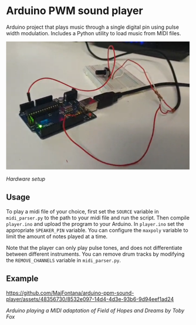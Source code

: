 # Arduino PWM sound player
Arduino project that plays music through a single digital pin using pulse width modulation. Includes a Python utility to load music from MIDI files.

<img alt="Hardware setup" src="docs/images/hardware-setup.png" width="500">

*Hardware setup*

## Usage

To play a midi file of your choice, first set the `SOURCE` variable in `midi_parser.py` to the path to your midi file and run the script. Then compile `player.ino` and upload the program to your Arduino.
In `player.ino` set the appropriate `SPEAKER_PIN` variable. You can configure the `maxpoly` variable to limit the amount of notes played at a time.

Note that the player can only play pulse tones, and does not differentiate between different instruments. You can remove drum tracks by modifying the `REMOVE_CHANNELS` variable in `midi_parser.py`.

## Example

https://github.com/MajFontana/arduino-ppm-sound-player/assets/48356730/8532e097-14d4-4d3e-93b6-9d94eef1ad24

*Arduino playing a MIDI adaptation of Field of Hopes and Dreams by Toby Fox*
